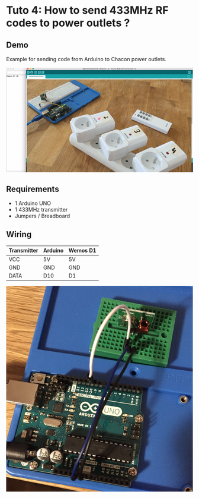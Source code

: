 # Tuto 4: How to send 433MHz RF codes to power outlets ?

## Demo

Example for sending code from Arduino to Chacon power outlets.

![How to send 433MHz RF codes to power outlets ?](overview.gif)

## Requirements
- 1 Arduino UNO
- 1 433MHz transmitter
- Jumpers / Breadboard

## Wiring

| Transmitter | Arduino   | Wemos D1
|-------------|-----------|----------
| VCC         | 5V        | 5V
| GND         | GND       | GND
| DATA        | D10       | D1

![wiring](wiring1.jpg)